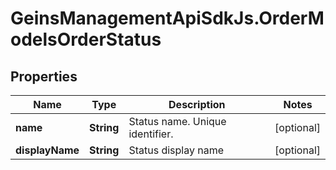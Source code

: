 # GeinsManagementApiSdkJs.OrderModelsOrderStatus

## Properties

Name | Type | Description | Notes
------------ | ------------- | ------------- | -------------
**name** | **String** | Status name. Unique identifier. | [optional] 
**displayName** | **String** | Status display name | [optional] 


